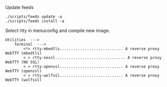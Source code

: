 Update feeds

    ./scripts/feeds update -a
    ./scripts/feeds install -a

Select rtty in menuconfig and compile new image.

    Utilities  --->
        Terminal  --->
            <*> rtty-mbedtls............................ A reverse proxy WebTTY (mbedtls)
            < > rtty-nossl............................... A reverse proxy WebTTY (NO SSL)
            < > rtty-openssl............................ A reverse proxy WebTTY (openssl)
            < > rtty-wolfssl............................ A reverse proxy WebTTY (wolfssl)
